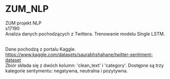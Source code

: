 # ZUM_NLP <br />
ZUM projekt NLP <br />
s17190 <br />
Analiza danych pochodzących z Twittera. Trenowanie modelu Single LSTM.  <br /> <br />

Dane pochodzą z portalu Kaggle. <br />
https://www.kaggle.com/datasets/saurabhshahane/twitter-sentiment-dataset <br />
Zbiór składa się z dwóch kolumn: 'clean_text' i 'category'. Dostępne są trzy kategorie sentymentu: negatywna, neutralna i pozytywna. <br />
